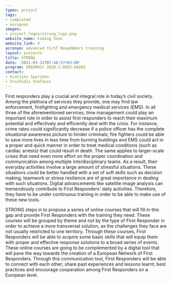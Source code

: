 ```yaml
---
types: project
tags:
- completed
- european
images:
- project_logos/strong_logo.png
website_name: Coming Soon
website_link: #
acronym: advanced firST RespONders training
layout: projects
title: STRONG
date: '2021-03-31T07:48:57+03:00'
program: ERASMUS+ 2020-1-DE02-KA202
contact:
- Kintzios Spyridon
- Vrochidis Stefanos
---
```

<p>
First responders play a crucial and integral role in today’s civil society. Among the plethora of services they provide, one may find law enforcement, firefighting and emergency medical services (EMS). In all three of the aforementioned services, time management could play an important role in order to assist first responders to reach their maximum potential and effectively and efficiently deal with the crisis. For instance, crime rates could significantly decrease if a police officer has the complete situational awareness picture to hinder criminals; fire fighters could be able to save more lives in less time from burning buildings and EMS could act in a proper and quick manner in order to treat medical conditions (such as cardiac arrests) that could result in death. The same applies to larger-scale crises that need even more effort on the proper coordination and communication among multiple interdisciplinary teams. As a result, their everyday activities involve a large amount of stressful situations.  These situations could be better handled with a set of soft skills such as decision making, teamwork or stress resilience are of great importance in dealing with such situations. Digital advancements like satellite image analysis can tremendously contribute to First Responders’ daily activities. Therefore, they have to be under continuous training in order to be able to make use of these new tools. 
</p>
<p>
STRONG steps in to propose a series of online courses that will fill in this gap and provide First Responders with the training they need. These courses will be grouped by theme and not by the type of First Responder in order to achieve a more transversal solution, as the challenges they face are not usually restricted to one territory.  Through these courses, First Responders will be able to acquire some basic skills that will equip them with proper and effective response solutions to a broad series of events. These online courses are going to be complemented by a digital tool that will pave the way towards the creation of a European Network of First Responders. Through this communication tool, First Responders will be able to connect with each other; share past experiences and lessons learnt; best practices and encourage cooperation among First Responders on a European level. 
</p>

